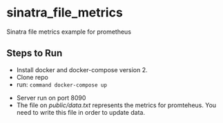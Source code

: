# sinatra_file_metrics
Sinatra file metrics example for prometheus

## Steps to Run ##
* Install docker and docker-compose version 2.
* Clone repo
* run: `command docker-compose up `

- Server run on port 8090
- The file on *public/data.txt* represents the metrics for promteheus. You need to write this file in order to update data.
